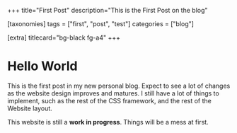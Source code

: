 +++
title="First Post"
description="This is the First Post on the blog"

[taxonomies]
tags = ["first", "post", "test"]
categories = ["blog"]

[extra]
titlecard="bg-black fg-a4"
+++

# Hello World

This is the first post in my new personal blog. Expect to see a lot of changes as the website design improves and matures. I still have a lot of things to implement, such as the rest of the CSS framework, and the rest of the Website layout.

This website is still a __work in progress__. Things will be a mess at first.
